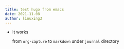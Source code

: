 ```yaml
---
title: test hugo from emacs
date: 2021-11-08
author: linuxing3
---
```


* It works

    from `org-capture` to `markdown` under `journal` directory
